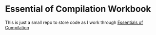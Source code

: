 
# Essential of Compilation Workbook

This is just a small repo to store code as I work through [Essentials of Compilation](https://mitpress.mit.edu/9780262047760/essentials-of-compilation/)
